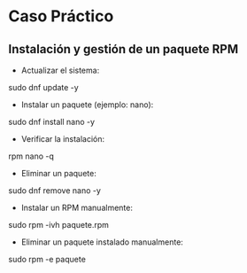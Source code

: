 # Caso Práctico

## Instalación y gestión de un paquete RPM

* Actualizar el sistema:

sudo dnf update -y

* Instalar un paquete (ejemplo: nano):

sudo dnf install nano -y

* Verificar la instalación:

rpm  nano -q

* Eliminar un paquete:

sudo dnf remove nano -y

* Instalar un RPM manualmente:

sudo rpm -ivh paquete.rpm

* Eliminar un paquete instalado manualmente:

sudo rpm -e paquete
